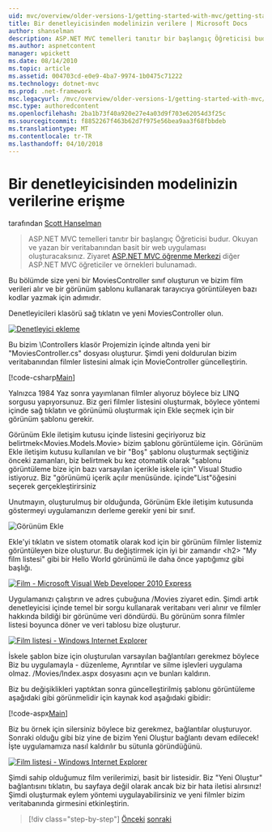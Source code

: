 ```yaml
---
uid: mvc/overview/older-versions-1/getting-started-with-mvc/getting-started-with-mvc-part5
title: Bir denetleyicisinden modelinizin verilere | Microsoft Docs
author: shanselman
description: ASP.NET MVC temelleri tanıtır bir başlangıç Öğreticisi budur. Okuyan ve yazan bir veritabanından basit bir web uygulaması oluşturun.
ms.author: aspnetcontent
manager: wpickett
ms.date: 08/14/2010
ms.topic: article
ms.assetid: 004703cd-e0e9-4ba7-9974-1b0475c71222
ms.technology: dotnet-mvc
ms.prod: .net-framework
msc.legacyurl: /mvc/overview/older-versions-1/getting-started-with-mvc/getting-started-with-mvc-part5
msc.type: authoredcontent
ms.openlocfilehash: 2ba1b73f40a920e27e4a03d9f703e62054d3f25c
ms.sourcegitcommit: f8852267f463b62d7f975e56bea9aa3f68fbbdeb
ms.translationtype: MT
ms.contentlocale: tr-TR
ms.lasthandoff: 04/10/2018
---
```

<a name="accessing-your-models-data-from-a-controller"></a>Bir denetleyicisinden modelinizin verilerine erişme
====================
tarafından [Scott Hanselman](https://github.com/shanselman)

> ASP.NET MVC temelleri tanıtır bir başlangıç Öğreticisi budur. Okuyan ve yazan bir veritabanından basit bir web uygulaması oluşturacaksınız. Ziyaret [ASP.NET MVC öğrenme Merkezi](../../../index.md) diğer ASP.NET MVC öğreticiler ve örnekleri bulunamadı.


Bu bölümde size yeni bir MoviesController sınıf oluşturun ve bizim film verileri alır ve bir görünüm şablonu kullanarak tarayıcıya görüntüleyen bazı kodlar yazmak için adımıdır.

Denetleyicileri klasörü sağ tıklatın ve yeni MoviesController olun.

[![Denetleyici ekleme](getting-started-with-mvc-part5/_static/image2.png)](getting-started-with-mvc-part5/_static/image1.png)

Bu bizim \Controllers klasör Projemizin içinde altında yeni bir "MoviesController.cs" dosyası oluşturur. Şimdi yeni doldurulan bizim veritabanından filmler listesini almak için MovieController güncelleştirin.

[!code-csharp[Main](getting-started-with-mvc-part5/samples/sample1.cs)]

Yalnızca 1984 Yaz sonra yayımlanan filmler alıyoruz böylece biz LINQ sorgusu yapıyorsunuz. Biz geri filmler listesini oluşturmak, böylece yöntemi içinde sağ tıklatın ve görünümü oluşturmak için Ekle seçmek için bir görünüm şablonu gerekir.

Görünüm Ekle iletişim kutusu içinde listesini geçiriyoruz biz belirtmek&lt;Movies.Models.Movie&gt; bizim şablonu görüntüleme için. Görünüm Ekle iletişim kutusu kullanılan ve bir "Boş" şablonu oluşturmak seçtiğiniz önceki zamanları, biz belirtmek bu kez otomatik olarak "şablonu görüntüleme bize için bazı varsayılan içerikle iskele için" Visual Studio istiyoruz. Biz "görünümü içerik açılır menüsünde. içinde"List"öğesini seçerek gerçekleştirirsiniz

Unutmayın, oluşturulmuş bir olduğunda, Görünüm Ekle iletişim kutusunda göstermeyi uygulamanızın derleme gerekir yeni bir sınıf.

![Görünüm Ekle](getting-started-with-mvc-part5/_static/image3.png)

Ekle'yi tıklatın ve sistem otomatik olarak kod için bir görünüm filmler listemiz görüntüleyen bize oluşturur. Bu değiştirmek için iyi bir zamandır &lt;h2&gt; "My film listesi" gibi bir Hello World görünümü ile daha önce yaptığımız gibi başlığı.

[![Film - Microsoft Visual Web Developer 2010 Express](getting-started-with-mvc-part5/_static/image5.png)](getting-started-with-mvc-part5/_static/image4.png)

Uygulamanızı çalıştırın ve adres çubuğuna /Movies ziyaret edin. Şimdi artık denetleyicisi içinde temel bir sorgu kullanarak veritabanı veri alınır ve filmler hakkında bildiği bir görünüme veri döndürdü. Bu görünüm sonra filmler listesi boyunca döner ve veri tablosu bize oluşturur.

[![Film listesi - Windows Internet Explorer](getting-started-with-mvc-part5/_static/image7.png)](getting-started-with-mvc-part5/_static/image6.png)

İskele şablon bize için oluşturulan varsayılan bağlantıları gerekmez böylece Biz bu uygulamayla - düzenleme, Ayrıntılar ve silme işlevleri uygulama olmaz. /Movies/Index.aspx dosyasını açın ve bunları kaldırın.

Biz bu değişiklikleri yaptıktan sonra güncelleştirilmiş şablonu görüntüleme aşağıdaki gibi görünmelidir için kaynak kod aşağıdaki gibidir:

[!code-aspx[Main](getting-started-with-mvc-part5/samples/sample2.aspx)]

Biz bu örnek için silersiniz böylece biz gerekmez, bağlantılar oluşturuyor. Sonraki olduğu gibi biz yine de bizim Yeni Oluştur bağlantı devam edilecek! İşte uygulamamıza nasıl kaldırılır bu sütunla göründüğünü.

[![Film listesi - Windows Internet Explorer](getting-started-with-mvc-part5/_static/image9.png)](getting-started-with-mvc-part5/_static/image8.png)

Şimdi sahip olduğumuz film verilerimizi, basit bir listesidir. Biz "Yeni Oluştur" bağlantısını tıklatın, bu sayfaya değil olarak ancak biz bir hata iletisi alırsınız! Şimdi oluşturmak eylem yöntemi uygulayabilirsiniz ve yeni filmler bizim veritabanında girmesini etkinleştirin.

> [!div class="step-by-step"]
> [Önceki](getting-started-with-mvc-part4.md)
> [sonraki](getting-started-with-mvc-part6.md)
